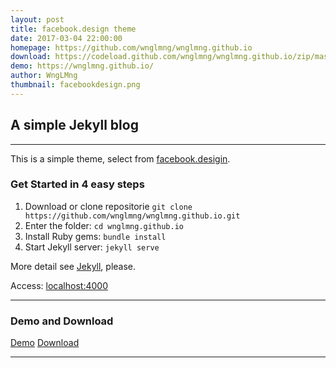 ```yaml
---
layout: post
title: facebook.design theme
date: 2017-03-04 22:00:00
homepage: https://github.com/wnglmng/wnglmng.github.io
download: https://codeload.github.com/wnglmng/wnglmng.github.io/zip/master
demo: https://wnglmng.github.io/
author: WngLMng
thumbnail: facebookdesign.png
---
```


## A simple Jekyll blog

-----

This is a simple theme, select from [facebook.desigin](http://facebook.design/).

### Get Started in 4 easy steps

1. Download or clone repositorie `git clone https://github.com/wnglmng/wnglmng.github.io.git`
2. Enter the folder: `cd wnglmng.github.io`
3. Install Ruby gems: `bundle install`
4. Start Jekyll server: `jekyll serve`

More detail see [Jekyll](https://jekyllrb.com/), please.

Access: [localhost:4000](http://localhost:4000)

-----

### Demo and Download

[Demo](http://wnglmng.github.io/)
[Download](https://codeload.github.com/wnglmng/wnglmng.github.io/zip/master)

-----
